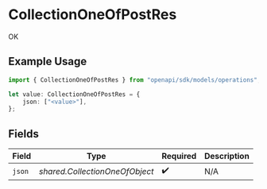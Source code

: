 # CollectionOneOfPostRes

OK

## Example Usage

```typescript
import { CollectionOneOfPostRes } from "openapi/sdk/models/operations";

let value: CollectionOneOfPostRes = {
    json: ["<value>"],
};
```

## Fields

| Field                          | Type                           | Required                       | Description                    |
| ------------------------------ | ------------------------------ | ------------------------------ | ------------------------------ |
| `json`                         | *shared.CollectionOneOfObject* | :heavy_check_mark:             | N/A                            |